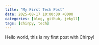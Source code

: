 ```yaml
---
title: "My First Tech Post"
date: 2025-08-17 10:00:00 +0000
categories: [blog, github, jekyll]
tags: [chirpy, tech]
---
```

Hello world, this is my first post with Chirpy!
